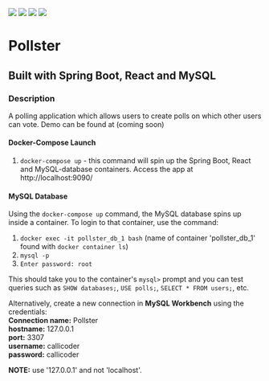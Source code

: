 ![](https://github.com/Lylio/image-repo/blob/master/logos/java.png?raw=true)
![](https://github.com/Lylio/image-repo/blob/master/logos/spring-boot.png?raw=true)
![](https://github.com/Lylio/image-repo/blob/master/logos/react.png?raw=true)
![](https://github.com/Lylio/image-repo/blob/master/logos/mysql.png?raw=true)
# Pollster
## Built with Spring Boot, React and MySQL

### Description
A polling application which allows users to create polls on which other users can vote. Demo can be found at (coming soon)

#### Docker-Compose Launch
1. `docker-compose up` - this command will spin up the Spring Boot, React and MySQL-database containers. Access the app
at http://localhost:9090/

#### MySQL Database
Using the `docker-compose up` command, the MySQL database spins up inside a container. To login to that container,
use the command:  
1. `docker exec -it pollster_db_1 bash` (name of container 'pollster_db_1' found with `docker container ls`)
2. `mysql -p`
3. `Enter password: root`

This should take you to the container's `mysql>` prompt and you can test queries such as `SHOW databases;`, `USE polls;`, `SELECT * FROM users;`, etc.


Alternatively, create a new connection in <b>MySQL Workbench</b> using the credentials:
 <br><b>Connection name:</b> Pollster
 <br><b>hostname:</b> 127.0.0.1
 <br><b>port:</b> 3307
 <br><b>username:</b> callicoder
 <br><b>password:</b> callicoder

<b>NOTE:</b> use '127.0.0.1' and not 'localhost'.


